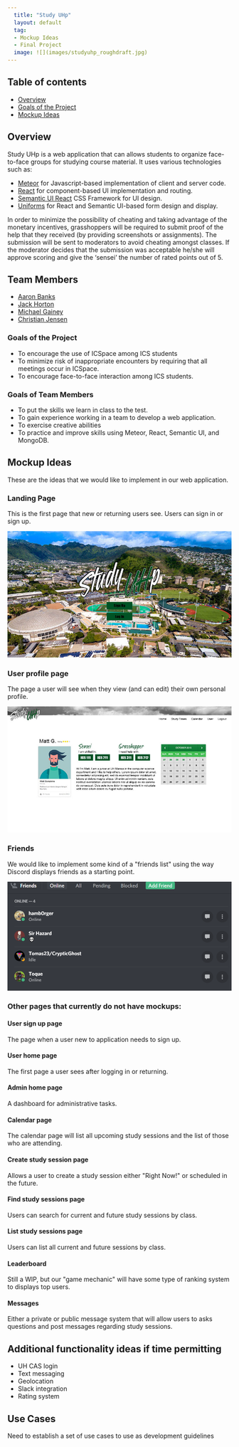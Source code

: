 ```yaml
---
  title: "Study UHp"
  layout: default
  tag: 
  - Mockup Ideas
  - Final Project
  image: ![](images/studyuhp_roughdraft.jpg)
---
```


## Table of contents

* [Overview](#overview)
* [Goals of the Project](#goals-of-the-project)
* [Mockup Ideas](#mockup-ideas)



## Overview

Study UHp is a web application that can allows students to organize face-to-face groups for studying course material. It uses various technologies such as: 

* [Meteor](https://www.meteor.com/) for Javascript-based implementation of client and server code.
* [React](https://reactjs.org/) for component-based UI implementation and routing.
* [Semantic UI React](https://react.semantic-ui.com/) CSS Framework for UI design.
* [Uniforms](https://uniforms.tools/) for React and Semantic UI-based form design and display.

In order to minimize the possibility of cheating and taking advantage of the monetary incentives, grasshoppers will be required to submit proof of the help that they received (by providing screenshots or assignments). The submission will be sent to moderators to avoid cheating amongst classes. If the moderator decides that the submission was acceptable he/she will approve scoring and give the ‘sensei’ the number of rated points out of 5.



## Team Members

- [Aaron Banks](https://github.com/abanks7)
- [Jack Horton](https://github.com/JohnHortonIV)
- [Michael Gainey](https://github.com/micgainey)
- [Christian Jensen](https://github.com/christianjensenv)

### Goals of the Project

* To encourage the use of ICSpace among ICS students
* To minimize risk of inappropriate encounters by requiring that all meetings occur in ICSpace.
* To encourage face-to-face interaction among ICS students.

### Goals of Team Members

* To put the skills we learn in class to the test.
* To gain experience working in a team to develop a web application.
* To exercise creative abilities
* To practice and improve skills using Meteor, React, Semantic UI, and MongoDB.



## Mockup Ideas

These are the ideas that we would like to implement in our web application.

### Landing Page

This is the first page that new or returning users see. Users can sign in or sign up.

![](images/landing_mockup_color.jpg)

### User profile page

The page a user will see when they view (and can edit) their own personal profile.

![](images/user_mockup.jpg)

### Friends

We would like to implement some kind of a "friends list" using the way Discord displays friends as a starting point.

![](images/friends.PNG)



### Other pages that currently do not have mockups:

#### User sign up page

The page when a user new to application needs to sign up.

#### User home page

The first page a user sees after logging in or returning.

#### Admin home page

A dashboard for administrative tasks.

#### Calendar page

The calendar page will list all upcoming study sessions and the list of those who are attending.

#### Create study session page

Allows a user to create a study session either "Right Now!" or scheduled in the future.

#### Find study sessions page

Users can search for current and future study sessions by class.

#### List study sessions page

Users can list all current and future sessions by class.

#### Leaderboard

Still a WIP, but our "game mechanic" will have some type of ranking system to displays top users.

#### Messages

Either a private or public message system that will allow users to asks questions and post messages regarding study sessions.



## Additional functionality ideas if time permitting

- UH CAS login
- Text messaging
- Geolocation
- Slack integration
- Rating system



## Use Cases

Need to establish a set of use cases to use as development guidelines

